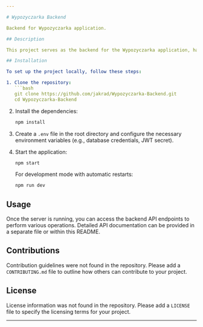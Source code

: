 ```yaml
---

# Wypozyczarka Backend

Backend for Wypozyczarka application.

## Description

This project serves as the backend for the Wypozyczarka application, handling various functionalities such as user authentication, data management, and more.

## Installation

To set up the project locally, follow these steps:

1. Clone the repository:
   ```bash
   git clone https://github.com/jakrad/Wypozyczarka-Backend.git
   cd Wypozyczarka-Backend
   ```

2. Install the dependencies:
   ```bash
   npm install
   ```

3. Create a `.env` file in the root directory and configure the necessary environment variables (e.g., database credentials, JWT secret).

4. Start the application:
   ```bash
   npm start
   ```

   For development mode with automatic restarts:
   ```bash
   npm run dev
   ```

## Usage

Once the server is running, you can access the backend API endpoints to perform various operations. Detailed API documentation can be provided in a separate file or within this README.

## Contributions

Contribution guidelines were not found in the repository. Please add a `CONTRIBUTING.md` file to outline how others can contribute to your project.

## License

License information was not found in the repository. Please add a `LICENSE` file to specify the licensing terms for your project.

---
```

